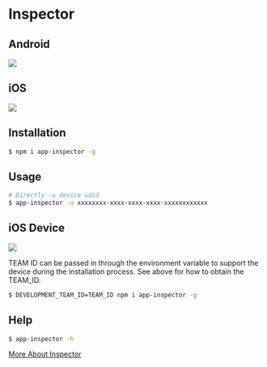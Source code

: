 # Inspector

## Android

![](http://ww4.sinaimg.cn/large/7dfcf2f7gw1f7bwlhpakwg20s40kge3k.gif)

## iOS

![](http://ww4.sinaimg.cn/large/7dfcf2f7gw1f7bwp1mgiyg20s40kg7wh.gif)

## Installation

```bash
$ npm i app-inspector -g
```

## Usage

```bash
# Directly -u device udid
$ app-inspector -u xxxxxxxx-xxxx-xxxx-xxxx-xxxxxxxxxxxx
```

## iOS Device

![](//wx1.sinaimg.cn/large/6d308bd9gy1fg7cnt9hf6j20t70h7782.jpg)

TEAM ID can be passed in through the environment variable to support the device during the installation process. See above for how to obtain the TEAM_ID.

```bash
$ DEVELOPMENT_TEAM_ID=TEAM_ID npm i app-inspector -g
```

## Help

```bash
$ app-inspector -h
```

[More About Inspector](//macacajs.github.io/app-inspector)
